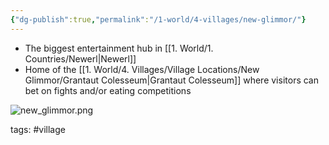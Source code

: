 ```yaml
---
{"dg-publish":true,"permalink":"/1-world/4-villages/new-glimmor/"}
---
```



- The biggest entertainment hub in [[1. World/1. Countries/Newerl\|Newerl]]
- Home of the [[1. World/4. Villages/Village Locations/New Glimmor/Grantaut Colesseum\|Grantaut Colesseum]] where visitors can bet on fights and/or eating competitions

![new_glimmor.png](/img/user/1.%20World/9.%20Assets/new_glimmor.png)

tags: #village